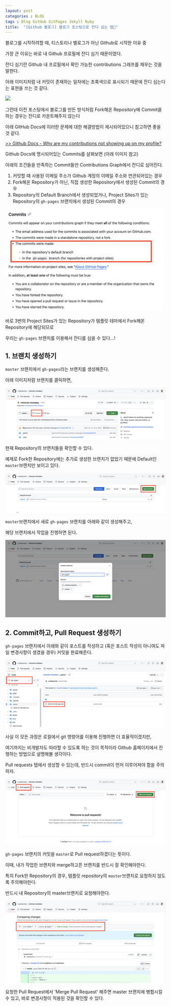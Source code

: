 ```yaml
---
layout: post
categories : BLOG
tags : Blog GitHub GitPages Jekyll Ruby
title:  "[Github 블로그] 블로그 포스팅으로 잔디 심는 법🌱"
---
```



블로그를 시작하려할 때, 티스토리나 벨로그가 아닌 Github로 시작한 이유 중 

가장 큰 이유는 바로 내 Github 프로필에 잔디 심기 때문이였다. 



잔디 심기란 Github 내 프로필에서 확인 가능한 contributions 그래프를 채우는 것을 말한다. 

아래 이미지처럼 내 커밋이 존재하는 일자에는 초록색으로 표시되기 때문에 잔디 심는다는 표현을 쓰는 것 같다. 

![](https://docs.github.com/assets/cb-35216/mw-1440/images/help/profile/contributions_graph.webp)



그런데 이전 포스팅에서 블로그를 만든 방식처럼 Fork해온 Repository에 Commit을 하는 경우는 잔디로 카운트해주지 않는다

아래 GitHub Docs에 이러한 문제에 대한 해결방법이 제시되어있으니 참고하면 좋을 것 같다.

[>> Github Docs - Why are my contributions not showing up on my profile?](https://docs.github.com/en/account-and-profile/setting-up-and-managing-your-github-profile/managing-contribution-settings-on-your-profile/why-are-my-contributions-not-showing-up-on-my-profile)



Github Docs에 명시되어있는 Commits를 살펴보면 (아래 이미지 참고)

아래의 조건들을 만족하는 Commit들만 Contributions Graph에서 잔디로 심어진다. 

1) 커밋할 때 사용된 이메일 주소가 Github 계정의 이메일 주소와 연관되어있는 경우
2) Fork해온 Repository가 아닌, 직접 생성한 Repository에서 생성된 Commit의 경우
3) Repository의 Default Branch에서 생성되었거나, 
   Project Sites가 있는 Repository의 `gh-pages` 브랜치에서 생성된 Commit의 경우 

![1](/img/in-post/post-how-to-show-my-contributions-of-posting/1.png)

바로 3번의 Project Sites가 있는 Repository가 템플릿 테마에서 Fork해온 Repository에 해당되므로 

우리는 `gh-pages` 브랜치를 이용해서 잔디를 심을 수 있다...! 



## 1. 브랜치 생성하기

`master` 브랜치에서 `gh-pages`라는 브랜치를 생성해준다. 

아래 이미지처럼 브랜치를 클릭하면, 

![2](/img/in-post/post-how-to-show-my-contributions-of-posting/2.png)



현재 Repository의 브랜치들을 확인할 수 있다. 

예제로 Fork한 Repository에는 추가로 생성한 브랜치가 없었기 때문에 Default인 `master`브랜치만 보이고 있다.

![3](/img/in-post/post-how-to-show-my-contributions-of-posting/3.png)



 `master`브랜치에서 새로 `gh-pages` 브랜치를 아래와 같이 생성해주고, 

해당 브랜치에서 작업을 진행하면 된다. 

![4](/img/in-post/post-how-to-show-my-contributions-of-posting/4.png)



## 2. Commit하고, Pull Request 생성하기 

`gh-pages` 브랜치에서 아래와 같이 포스트를 작성하고 (혹은 포스트 작성이 아니여도 파일 변경사항이 생겼을 경우) 커밋을 완료해준다. 

![5](/img/in-post/post-how-to-show-my-contributions-of-posting/5.png)



사실 이 모든 과정은 로컬에서 git 명령어를 이용해 진행하면 더 효율적이겠지만, 

여기까지는 비개발자도 따라할 수 있도록 하는 것이 목적이라 Github 홈페이지에서 진행하는 방법으로 설명해볼 생각이다. 

Pull requests 탭에서 생성할 수 있는데, 반드시 commit이 먼저 이루어져야 함을 주의하자.

![6](/img/in-post/post-how-to-show-my-contributions-of-posting/6.png)



`gh-pages` 브랜치의 커밋을 `master`로 Pull request하겠다는 뜻이다. 

이때, 내가 작업한 브랜치와 merge하고픈 브랜치를 반드시 잘 확인해야한다. 

특히 Fork한 Repository의 경우, 템플릿 repository의 `master`브랜치로 요청하지 않도록 주의해야한다. 

반드시 내 Repository의 master브랜치로 요청해야한다. 

![7](/img/in-post/post-how-to-show-my-contributions-of-posting/7.png)



요청한 Pull Request에서 'Merge Pull Request' 해주면 master 브랜치에 병합시킬 수 있고, 바로 변경사항이 적용된 것을 확인할 수 있다. 